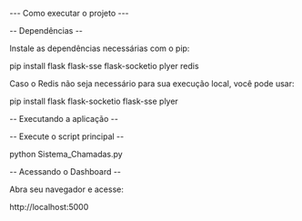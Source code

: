  --- Como executar o projeto ---

-- Dependências -- 

Instale as dependências necessárias com o pip:

  pip install flask flask-sse flask-socketio plyer redis

Caso o Redis não seja necessário para sua execução local, você pode usar:

  pip install flask flask-socketio flask-sse plyer

 -- Executando a aplicação --

 -- Execute o script principal --
  
  python Sistema_Chamadas.py

 -- Acessando o Dashboard --

Abra seu navegador e acesse:

http://localhost:5000
